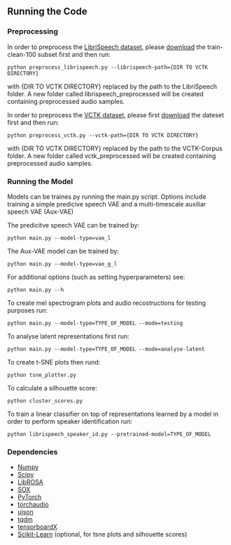 ## Running the Code

### Preprocessing

In order to preprocess the [LibriSpeech dataset](http://www.openslr.org/12/), please [download](http://www.openslr.org/resources/12/train-clean-100.tar.gz) the train-clean-100 subset first and then run:
```
python preprocess_librispeech.py --librispeech-path={DIR TO VCTK DIRECTORY}
```
with {DIR TO VCTK DIRECTORY} replaced by the path to the LibriSpeech folder. A new folder called librispeech_preprocessed will be created containing preprocessed audio samples.

In order to preprocess the [VCTK dataset](https://homepages.inf.ed.ac.uk/jyamagis/page3/page58/page58.html), please first [download](https://datashare.is.ed.ac.uk/handle/10283/2651) the dateset first and then run:
```
python preprocess_vctk.py --vctk-path={DIR TO VCTK DIRECTORY}
```
with {DIR TO VCTK DIRECTORY} replaced by the path to the VCTK-Corpus folder. A new folder called vctk_preprocessed will be created containing preprocessed audio samples.

### Running the Model

Models can be traines py running the main.py script. Options include training a simple predicive speech VAE and a multi-timescale auxiliar speech VAE (Aux-VAE)

The predicitve speech VAE can be trained by:
```
python main.py --model-type=vae_l
```

The Aux-VAE model can be trained by:
```
python main.py --model-type=vae_g_l
```

For additional options (such as setting hyperparameters) see:
```
python main.py --h
```

To create mel spectrogram plots and audio recostructions for testing purposes run:
```
python main.py --model-type=TYPE_OF_MODEL --mode=testing
```

To analyse latent representations first run:
```
python main.py --model-type=TYPE_OF_MODEL --mode=analyse-latent
```
To create t-SNE plots then rund:
```
python tsne_plotter.py
```
To calculate a silhouette score:
```
python cluster_scores.py
```

To train a linear classifier on top of representations learned by a model in order to perform speaker identification run:
```
python librispeech_speaker_id.py --pretrained-model=TYPE_OF_MODEL
```

### Dependencies
* [Numpy](http://www.numpy.org)
* [Scipy](https://www.scipy.org)
* [LibROSA](https://librosa.github.io/librosa/)
* [SOX](http://sox.sourceforge.net)
* [PyTorch](https://pytorch.org)
* [torchaudio](https://github.com/pytorch/audio)
* [ujson](https://pypi.org/project/ujson/)
* [tqdm](https://github.com/tqdm/tqdm)
* [tensorboardX](https://github.com/lanpa/tensorboardX)
* [Scikit-Learn](http://scikit-learn.org/stable/) (optional, for tsne plots and silhouette scores)
